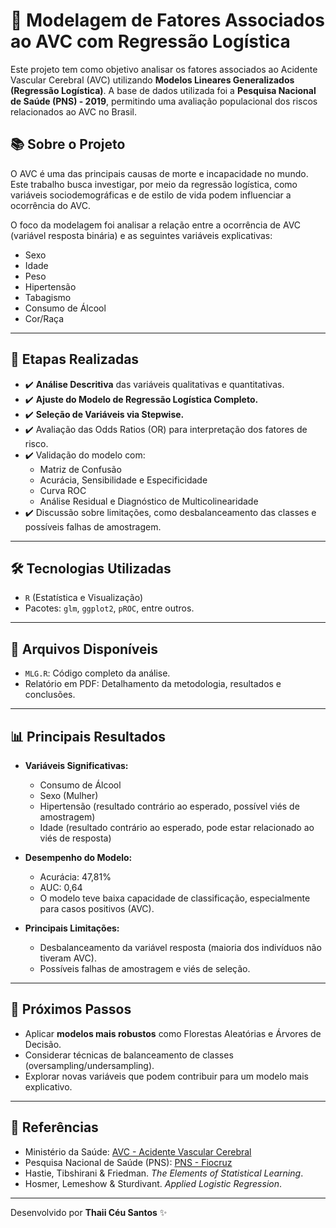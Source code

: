 # 🧠 Modelagem de Fatores Associados ao AVC com Regressão Logística

Este projeto tem como objetivo analisar os fatores associados ao Acidente Vascular Cerebral (AVC) utilizando **Modelos Lineares Generalizados (Regressão Logística)**. A base de dados utilizada foi a **Pesquisa Nacional de Saúde (PNS) - 2019**, permitindo uma avaliação populacional dos riscos relacionados ao AVC no Brasil.

## 📚 Sobre o Projeto

O AVC é uma das principais causas de morte e incapacidade no mundo. Este trabalho busca investigar, por meio da regressão logística, como variáveis sociodemográficas e de estilo de vida podem influenciar a ocorrência do AVC.

O foco da modelagem foi analisar a relação entre a ocorrência de AVC (variável resposta binária) e as seguintes variáveis explicativas:
- Sexo
- Idade
- Peso
- Hipertensão
- Tabagismo
- Consumo de Álcool
- Cor/Raça

---

## 🔎 Etapas Realizadas

- ✔️ **Análise Descritiva** das variáveis qualitativas e quantitativas.
- ✔️ **Ajuste do Modelo de Regressão Logística Completo.**
- ✔️ **Seleção de Variáveis via Stepwise.**
- ✔️ Avaliação das Odds Ratios (OR) para interpretação dos fatores de risco.
- ✔️ Validação do modelo com:
  - Matriz de Confusão
  - Acurácia, Sensibilidade e Especificidade
  - Curva ROC
  - Análise Residual e Diagnóstico de Multicolinearidade
- ✔️ Discussão sobre limitações, como desbalanceamento das classes e possíveis falhas de amostragem.

---

## 🛠️ Tecnologias Utilizadas

- `R` (Estatística e Visualização)
- Pacotes: `glm`, `ggplot2`, `pROC`, entre outros.

---

## 📂 Arquivos Disponíveis

- `MLG.R`: Código completo da análise.
- Relatório em PDF: Detalhamento da metodologia, resultados e conclusões.

---

## 📊 Principais Resultados

- **Variáveis Significativas:**
  - Consumo de Álcool
  - Sexo (Mulher)
  - Hipertensão (resultado contrário ao esperado, possível viés de amostragem)
  - Idade (resultado contrário ao esperado, pode estar relacionado ao viés de resposta)

- **Desempenho do Modelo:**
  - Acurácia: 47,81%
  - AUC: 0,64
  - O modelo teve baixa capacidade de classificação, especialmente para casos positivos (AVC).

- **Principais Limitações:**
  - Desbalanceamento da variável resposta (maioria dos indivíduos não tiveram AVC).
  - Possíveis falhas de amostragem e viés de seleção.

---

## 🚀 Próximos Passos

- Aplicar **modelos mais robustos** como Florestas Aleatórias e Árvores de Decisão.
- Considerar técnicas de balanceamento de classes (oversampling/undersampling).
- Explorar novas variáveis que podem contribuir para um modelo mais explicativo.

---

## 📎 Referências

- Ministério da Saúde: [AVC - Acidente Vascular Cerebral](https://bvsms.saude.gov.br/avc-acidente-vascular-cerebral/)
- Pesquisa Nacional de Saúde (PNS): [PNS - Fiocruz](https://www.pns.icict.fiocruz.br/)
- Hastie, Tibshirani & Friedman. *The Elements of Statistical Learning*.
- Hosmer, Lemeshow & Sturdivant. *Applied Logistic Regression*.

---

Desenvolvido por **Thaii Céu Santos** ✨
